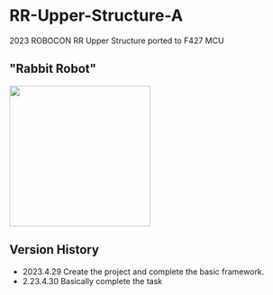 # RR-Upper-Structure-A
2023 ROBOCON RR Upper Structure ported to F427 MCU
## "Rabbit Robot"
<image src="https://github.com/OriTwil/RR-Upper-Structure/blob/main/Image/%E5%BE%AE%E4%BF%A1%E5%9B%BE%E7%89%87_20230429024333.jpg" height="250" width="250">

## Version History
- 2023.4.29 Create the project and complete the basic framework.
- 2.23.4.30 Basically complete the task
